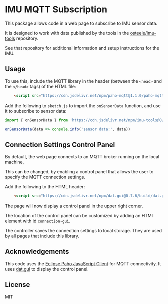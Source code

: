 # IMU MQTT Subscription

This package allows code in a web page to subscribe to IMU sensor data.

It is designed to work with data published by the tools in the
[osteele/imu-tools](https://github.com/osteele/imu-tools) repository.

See that repository for additional information and setup instructions for the
IMU.

## Usage

To use this, include the MQTT library in the header (between the `<head>` and
the `</head>` tags) of the HTML file:

```html
    <script src="https://cdn.jsdelivr.net/npm/paho-mqtt@1.1.0/paho-mqtt.js"></script>
```

Add the following to `sketch.js` to import the `onSensorData` function, and use
it to subscribe to sensor data:

```js
import { onSensorData } from 'https://cdn.jsdelivr.net/npm/imu-tools@0/index.js'

onSensorData(data => console.info('sensor data:', data))
```

## Connection Settings Control Panel

By default, the web page connects to an MQTT broker running on the local machine,

This can be changed, by enabling a control panel that allows the user to specify
the MQTT connection settings.

Add the following to the HTML header:

```html
    <script src="https://cdn.jsdelivr.net/npm/dat.gui@0.7.6/build/dat.gui.min.js"></script>
```

The page will now display a control panel in the upper right corner.

The location of the control panel can be customized by adding an HTMl element
with id `connection-gui`.

The controller saves the connection settings to local storage. They are used by
all pages that include this library.

## Acknowledgements

This code uses the [Eclipse Paho JavaScript
Client](https://www.eclipse.org/paho/clients/js/) for MQTT connectivity. It uses
[dat.gui](https://github.com/dataarts/dat.gui) to display the control panel.

## License

MIT
